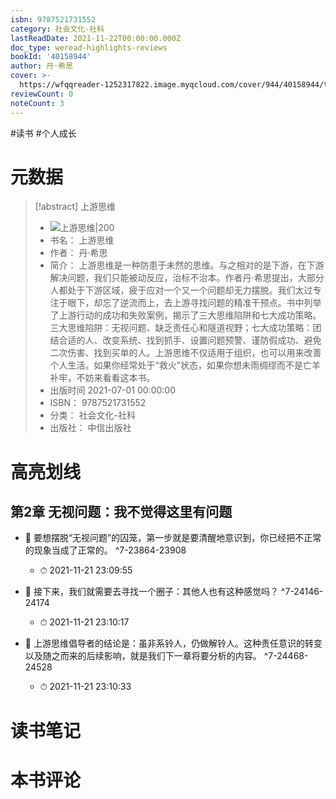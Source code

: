 ```yaml
---
isbn: 9787521731552
category: 社会文化-社科
lastReadDate: 2021-11-22T00:00:00.000Z
doc_type: weread-highlights-reviews
bookId: '40158944'
author: 丹·希思
cover: >-
  https://wfqqreader-1252317822.image.myqcloud.com/cover/944/40158944/t7_40158944.jpg
reviewCount: 0
noteCount: 3
---
```

#读书 #个人成长 
# 元数据
> [!abstract] 上游思维
> - ![ 上游思维|200](https://wfqqreader-1252317822.image.myqcloud.com/cover/944/40158944/t7_40158944.jpg)
> - 书名： 上游思维
> - 作者： 丹·希思
> - 简介： 上游思维是一种防患于未然的思维。与之相对的是下游，在下游解决问题，我们只能被动反应，治标不治本。作者丹·希思提出，大部分人都处于下游区域，疲于应对一个又一个问题却无力摆脱。我们太过专注于眼下，却忘了逆流而上，去上游寻找问题的精准干预点。书中列举了上游行动的成功和失败案例，揭示了三大思维陷阱和七大成功策略。三大思维陷阱：无视问题、缺乏责任心和隧道视野；七大成功策略：团结合适的人、改变系统、找到抓手、设置问题预警、谨防假成功、避免二次伤害、找到买单的人。上游思维不仅适用于组织，也可以用来改善个人生活。如果你经常处于“救火”状态，如果你想未雨绸缪而不是亡羊补牢，不妨来看看这本书。
> - 出版时间 2021-07-01 00:00:00
> - ISBN： 9787521731552
> - 分类： 社会文化-社科
> - 出版社： 中信出版社

# 高亮划线

## 第2章 无视问题：我不觉得这里有问题


- 📌 要想摆脱“无视问题”的囚笼，第一步就是要清醒地意识到，你已经把不正常的现象当成了正常的。 ^7-23864-23908
    - ⏱ 2021-11-21 23:09:55 

- 📌 接下来，我们就需要去寻找一个圈子：其他人也有这种感觉吗？ ^7-24146-24174
    - ⏱ 2021-11-21 23:10:17 

- 📌 上游思维倡导者的结论是：虽非系铃人，仍做解铃人。这种责任意识的转变以及随之而来的后续影响，就是我们下一章将要分析的内容。 ^7-24468-24528
    - ⏱ 2021-11-21 23:10:33 
# 读书笔记

# 本书评论
